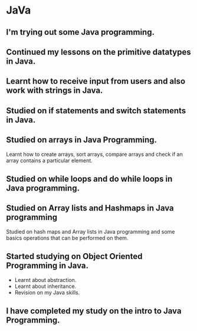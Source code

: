 # JaVa
## I'm trying out some Java programming.

## Continued my lessons on the primitive datatypes in Java.

## Learnt how to receive input from users and also work with strings in Java.

## Studied on if statements and switch statements in Java.

## Studied on arrays in Java Programming.
Learnt how to create arrays, sort arrays, compare arrays and check if an array contains a particular element.

## Studied on while loops and do while loops in Java programming.

## Studied on Array lists and Hashmaps in Java programming
Studied on hash maps and Array lists in Java programming and some basics operations that can be performed on them.

## Started studying on Object Oriented Programming in Java.
* Learnt about abstraction.
* Learnt about inheritance.
* Revision on my Java skills.

## I have completed my study on the intro to Java Programming.
